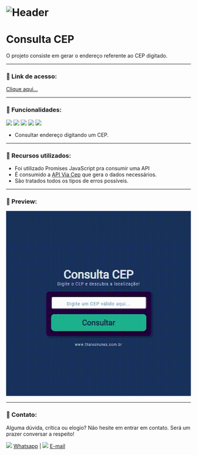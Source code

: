 # ![Header]( https://thalesnunes.com.br/github/header.png )

#  Consulta CEP

O projeto consiste em gerar o endereço referente ao CEP digitado.

------

### :rocket: Link de acesso:

<a href="https://thalesnunes.com.br/pequenos-projetos/consulta-cep/" target="_blank">Clique aqui...</a>

------

### :rocket: Funcionalidades:

<img src="https://img.icons8.com/color/48/000000/html-5--v1.png"/> <img src="https://img.icons8.com/color/48/000000/css3.png"/> <img src="https://img.icons8.com/color/48/000000/javascript--v1.png"/> <img src="https://img.icons8.com/color/48/000000/json--v1.png"/> <img src="https://img.icons8.com/color/48/000000/api.png"/>

- Consultar endereço digitando um CEP.

------

### :rocket: Recursos utilizados:

- Foi utilizado Promises JavaScript pra consumir uma API
- É consumido a [API Via Cep](https://viacep.com.br/) que gera o dados necessários.
- São tratados todos os tipos de erros possíveis.

------

### :rocket: Preview:

<img src="gif-animado.gif"> </img>

------

###  :rocket: Contato:

Alguma dúvida, crítica ou elogio? Não hesite em entrar em contato. Será um prazer conversar a respeito!

<img src="https://thalesnunes.com.br/github/whatsapp.svg" width="30"> [Whatsapp](https://api.whatsapp.com/send?phone=5535997438652) | <img src="https://thalesnunes.com.br/github/email.svg" width="30"> [E-mail](mailto:thales.o.nunes@gmail.com)